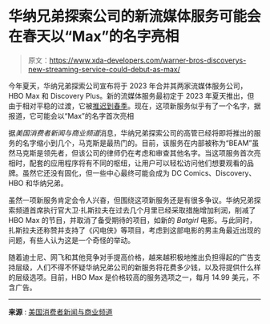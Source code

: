 # 华纳兄弟探索公司的新流媒体服务可能会在春天以“Max”的名字亮相

> 原文：<https://www.xda-developers.com/warner-bros-discoverys-new-streaming-service-could-debut-as-max/>

今年夏天，华纳兄弟探索公司宣布将于 2023 年合并其两家流媒体服务公司，HBO Max 和 Discovery Plus。新的流媒体服务最初定于 2023 年夏天推出，但由于相对平稳的过渡，它被[推迟到春季](https://www.xda-developers.com/warner-bros-discovery-streaming-service-spring-2023/)。现在，这项新服务似乎有了一个名字，据报道，它可能会以“Max”的名字首次亮相

据*美国消费者新闻与商业频道*消息，华纳兄弟探索公司的高管已经将即将推出的服务的名字缩小到几个，马克斯是最热门的。目前，该服务在内部被称为“BEAM”虽然马克斯是领先者，但该公司的律师仍在考虑和审查其他名字。当这项服务首次亮相时，配套的应用程序将有不同的枢纽，让用户可以轻松访问他们想要观看的品牌。虽然它还没有固化，但一些中心最终可能会成为 DC Comics、Discovery、HBO 和华纳兄弟。

虽然一项新服务肯定会令人兴奋，但围绕这项新服务还是有很多争议。华纳兄弟探索频道首席执行官大卫·扎斯拉夫在过去几个月里已经采取措施增加利润，削减了 HBO Max 的节目，并取消了备受期待的项目，如新的 *Batgirl* 电影。与此同时，扎斯拉夫还称赞并支持了《闪电侠》等项目，考虑到这部电影的男主角最近出现的问题，有些人认为这是一个奇怪的举动。

随着迪士尼、网飞和其他竞争对手提高价格，越来越积极地推出负担得起的广告支持层级，人们不得不怀疑华纳兄弟公司的新服务将花费多少钱，以及将提供什么样的层级选项。目前，HBO Max 是价格较高的服务选项之一，每月 14.99 美元，不含广告。

* * *

**来源** : [美国消费者新闻与商业频道](https://www.cnbc.com/2022/12/05/warner-bros-discovery-max-streaming-service-name.html)